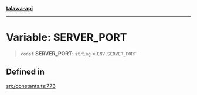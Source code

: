 [**talawa-api**](../../README.md)

***

# Variable: SERVER\_PORT

> `const` **SERVER\_PORT**: `string` = `ENV.SERVER_PORT`

## Defined in

[src/constants.ts:773](https://github.com/Suyash878/talawa-api/blob/e4413cec641a837926071678fed3c7f67234e31e/src/constants.ts#L773)
